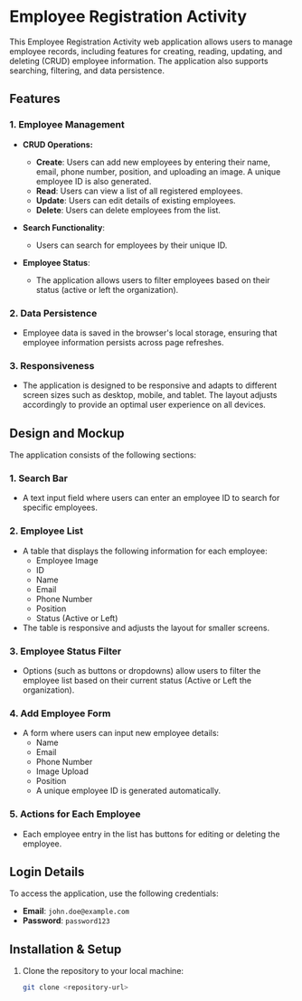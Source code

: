 # Employee Registration Activity

This Employee Registration Activity web application allows users to manage employee records, including features for creating, reading, updating, and deleting (CRUD) employee information. The application also supports searching, filtering, and data persistence.

## Features

### 1. **Employee Management**
   - **CRUD Operations:**
     - **Create**: Users can add new employees by entering their name, email, phone number, position, and uploading an image. A unique employee ID is also generated.
     - **Read**: Users can view a list of all registered employees.
     - **Update**: Users can edit details of existing employees.
     - **Delete**: Users can delete employees from the list.

   - **Search Functionality**:
     - Users can search for employees by their unique ID.

   - **Employee Status**:
     - The application allows users to filter employees based on their status (active or left the organization).

### 2. **Data Persistence**
   - Employee data is saved in the browser's local storage, ensuring that employee information persists across page refreshes.

### 3. **Responsiveness**
   - The application is designed to be responsive and adapts to different screen sizes such as desktop, mobile, and tablet. The layout adjusts accordingly to provide an optimal user experience on all devices.

## Design and Mockup

The application consists of the following sections:

### 1. **Search Bar**
   - A text input field where users can enter an employee ID to search for specific employees.

### 2. **Employee List**
   - A table that displays the following information for each employee:
     - Employee Image
     - ID
     - Name
     - Email
     - Phone Number
     - Position
     - Status (Active or Left)
   - The table is responsive and adjusts the layout for smaller screens.

### 3. **Employee Status Filter**
   - Options (such as buttons or dropdowns) allow users to filter the employee list based on their current status (Active or Left the organization).

### 4. **Add Employee Form**
   - A form where users can input new employee details:
     - Name
     - Email
     - Phone Number
     - Image Upload
     - Position
     - A unique employee ID is generated automatically.

### 5. **Actions for Each Employee**
   - Each employee entry in the list has buttons for editing or deleting the employee.

## Login Details

To access the application, use the following credentials:

- **Email**: `john.doe@example.com`
- **Password**: `password123`

## Installation & Setup

1. Clone the repository to your local machine:
   ```bash
   git clone <repository-url>


